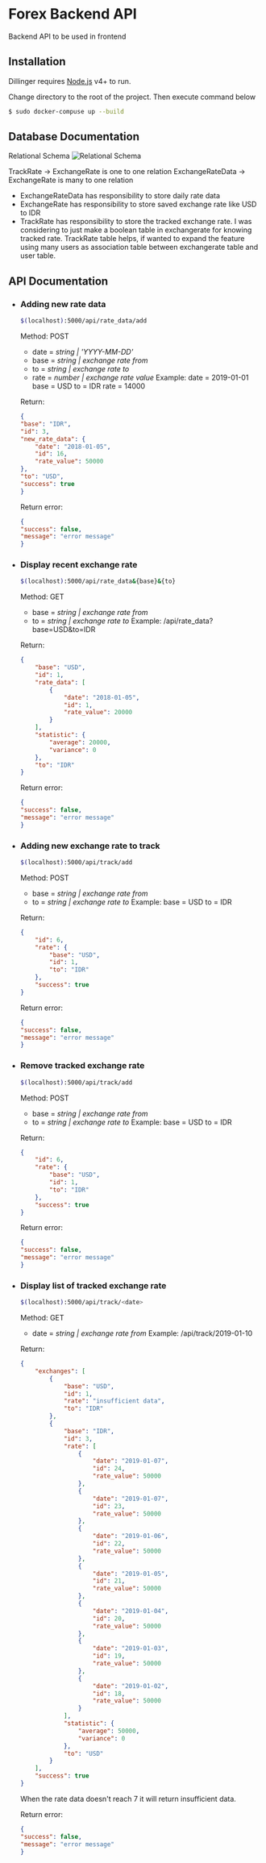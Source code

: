 # Forex Backend API

Backend API to be used in frontend

## Installation

Dillinger requires [Node.js](https://nodejs.org/) v4+ to run.

Change directory to the root of the project.
Then execute command below
```sh
$ sudo docker-compuse up --build
```

## Database Documentation
Relational Schema
![Relational Schema](https://i.imgur.com/Yv5WSsJ.png)

TrackRate -> ExchangeRate is one to one relation
ExchangeRateData -> ExchangeRate is many to one relation

* ExchangeRateData has responsibility to store daily rate data
* ExchangeRate has responsibility to store saved exchange rate like USD to IDR
* TrackRate has responsibility to store the tracked exchange rate.
  I was considering to just make a boolean table in exchangerate for knowing tracked rate. TrackRate table helps,
  if wanted to expand the feature using many users as association table between exchangerate table and user table.
## API Documentation
* ### Adding new rate data
    ```sh
    $(localhost):5000/api/rate_data/add
    ```
    Method: POST
    * date = *string | 'YYYY-MM-DD'*
    * base = *string | exchange rate from*
    * to = *string | exchange rate to*
    * rate = *number | exchange rate value*
        Example:
        date = 2019-01-01
        base = USD
        to = IDR
        rate = 14000

    Return:
    ```json
    {
    "base": "IDR",
    "id": 3,
    "new_rate_data": {
        "date": "2018-01-05",
        "id": 16,
        "rate_value": 50000
    },
    "to": "USD",
    "success": true
    }
    ```   
    Return error:
    ```json
    {
    "success": false,
    "message": "error message"
    }
    ```

* ### Display recent exchange rate
    ```sh
    $(localhost):5000/api/rate_data&{base}&{to}
    ```
    Method: GET
    * base = *string | exchange rate from*
    * to = *string | exchange rate to*
        Example:
        /api/rate_data?base=USD&to=IDR

    Return:
    ```json
    {
        "base": "USD",
        "id": 1,
        "rate_data": [
            {
                "date": "2018-01-05",
                "id": 1,
                "rate_value": 20000
            }
        ],
        "statistic": {
            "average": 20000,
            "variance": 0
        },
        "to": "IDR"
    }
    ```   
    Return error:
    ```json
    {
    "success": false,
    "message": "error message"
    }
    ```

* ### Adding new exchange rate to track
    ```sh
    $(localhost):5000/api/track/add
    ```
    Method: POST
    * base = *string | exchange rate from*
    * to = *string | exchange rate to*
        Example:
        base = USD
        to = IDR

    Return:
    ```json
    {
        "id": 6,
        "rate": {
            "base": "USD",
            "id": 1,
            "to": "IDR"
        },
        "success": true
    }
    ```   
    Return error:
    ```json
    {
    "success": false,
    "message": "error message"
    }
    ```

* ### Remove tracked exchange rate
    ```sh
    $(localhost):5000/api/track/add
    ```
    Method: POST
    * base = *string | exchange rate from*
    * to = *string | exchange rate to*
        Example:
        base = USD
        to = IDR

    Return:
    ```json
    {
        "id": 6,
        "rate": {
            "base": "USD",
            "id": 1,
            "to": "IDR"
        },
        "success": true
    }
    ```   
    Return error:
    ```json
    {
    "success": false,
    "message": "error message"
    }
    ```

* ### Display list of tracked exchange rate
    ```sh
    $(localhost):5000/api/track/<date>
    ```
    Method: GET
    * date = *string | exchange rate from*
        Example:
        /api/track/2019-01-10

    Return:
    ```json
    {
        "exchanges": [
            {
                "base": "USD",
                "id": 1,
                "rate": "insufficient data",
                "to": "IDR"
            },
            {
                "base": "IDR",
                "id": 3,
                "rate": [
                    {
                        "date": "2019-01-07",
                        "id": 24,
                        "rate_value": 50000
                    },
                    {
                        "date": "2019-01-07",
                        "id": 23,
                        "rate_value": 50000
                    },
                    {
                        "date": "2019-01-06",
                        "id": 22,
                        "rate_value": 50000
                    },
                    {
                        "date": "2019-01-05",
                        "id": 21,
                        "rate_value": 50000
                    },
                    {
                        "date": "2019-01-04",
                        "id": 20,
                        "rate_value": 50000
                    },
                    {
                        "date": "2019-01-03",
                        "id": 19,
                        "rate_value": 50000
                    },
                    {
                        "date": "2019-01-02",
                        "id": 18,
                        "rate_value": 50000
                    }
                ],
                "statistic": {
                    "average": 50000,
                    "variance": 0
                },
                "to": "USD"
            }
        ],
        "success": true
    }
    ```
    When the rate data doesn't reach 7 it will return insufficient data.

    Return error:
    ```json
    {
    "success": false,
    "message": "error message"
    }
    ```
